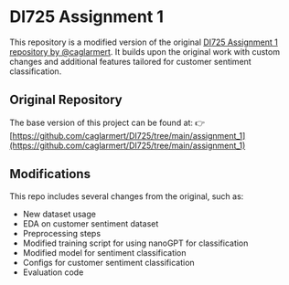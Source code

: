 # DI725 Assignment 1

This repository is a modified version of the original [DI725 Assignment 1 repository by @caglarmert](https://github.com/caglarmert/DI725/tree/main/assignment_1). It builds upon the original work with custom changes and additional features tailored for customer sentiment classification.

## Original Repository

The base version of this project can be found at:
👉 [https://github.com/caglarmert/DI725/tree/main/assignment_1](https://github.com/caglarmert/DI725/tree/main/assignment_1)

## Modifications

This repo includes several changes from the original, such as:

  - New dataset usage
  - EDA on customer sentiment dataset
  - Preprocessing steps
  - Modified training script for using nanoGPT for classification
  - Modified model for sentiment classification
  - Configs for customer sentiment classification
  - Evaluation code

